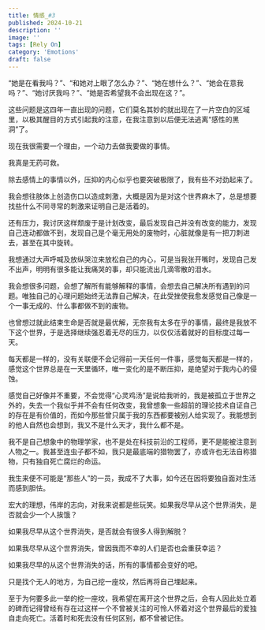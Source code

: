 ```yaml
---
title: 情感_#3
published: 2024-10-21
description: ''
image: ''
tags: [Rely On]
category: 'Emotions'
draft: false 
---
```

“她是在看我吗？”、“和她对上眼了怎么办？”、“她在想什么？”、“她会在意我吗？”、“她讨厌我吗？”、“她是否希望我不会出现在这？”。

这些问题是这四年一直出现的问题，它们莫名其妙的就出现在了一片空白的区域里，以极其醒目的方式引起我的注意，在我注意到以后便无法逃离“感性的黑洞”了。

现在我很需要一个理由，一个动力去做我要做的事情。

我真是无药可救。

除去感情上的事情以外，压抑的内心似乎也要突破极限了，我有些不对劲起来了。

我会想往肢体上创造伤口以造成刺激，大概是因为是对这个世界麻木了，总是想要找些什么不同寻常的刺激来证明自己是活着的。

还有压力，我讨厌这样颓废于是计划改变，最后发现自己并没有改变的能力，发现自己连动都做不到，发现自己是个毫无用处的废物时，心脏就像是有一把刀刺进去，甚至在其中旋转。

我想通过大声呼喊及放纵哭泣来放松自己的内心，可是当我张开嘴时，发现自己发不出声，明明有很多能让我痛哭的事，却只能流出几滴零散的泪水。

我会想很多问题，会想了解所有能够解释的事情，会想去自己解决所有遇到的问题。唯独自己的心理问题始终无法靠自己解决，在此受挫使我愈发感觉自己像是一个一事无成的、什么事都做不到的废物。

也曾想过就此结束生命是否就是最优解，无奈我有太多在乎的事情，最终是我放不下这个世界，于是选择继续强忍着无尽的压力，以仅仅活着就好的目标度过每一天。

每天都是一样的，没有关联便不会记得前一天任何一件事，感觉每天都是一样的，感觉这个世界总是在一天里循环，唯一变化的是不断压抑，是绝望对于我内心的侵蚀。

感觉自己好像并不重要，不会觉得“心灵鸡汤”是说给我听的，我是被孤立于世界之外的，失去一个我似乎并不会有任何改变，我曾想象一些超前的理论技术自证自己的存在是有价值的，而如今那些曾只属于我的东西都要被别人给实现了。我能想到的他人自然也会想到，我又不是什么天才，我什么都不是。

我不是自己想象中的物理学家，也不是处在科技前沿的工程师，更不是能被注意到人物之一。我甚至连虫子都不如，我只是最底端的猎物罢了，亦或许也无法自称猎物，只有独自死亡腐烂的命运。

我生来便不可能是“那些人”的一员，我成不了大事，如今还在因将要独自面对生活而感到胆怯。

宏大的理想，伟岸的志向，对我来说都是些玩笑。如果我尽早从这个世界消失，是否就会少一个人挨饿？

如果我尽早从这个世界消失，是否就会有很多人得到解脱？

如果我尽早从这个世界消失，曾因我而不幸的人们是否也会重获幸运？

如果我尽早的从这个世界消失的话，所有的事情都会变好的吧。

只是找个无人的地方，为自己挖一座坟，然后再将自己埋起来。

至于为何要多此一举的挖一座坟，我希望在离开这个世界之后，会有人因此处立着的碑而记得曾经有存在过这样一个不曾被关注的可怜人怀着对这个世界最后的爱独自走向死亡。活着时和死去没有任何区别，都不曾被记住。